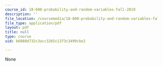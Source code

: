 ```yaml
---
course_id: 18-600-probability-and-random-variables-fall-2019
description: ''
file_location: /coursemedia/18-600-probability-and-random-variables-fall-2019/b6088d732c3acc3265c1373c3499cbe2_MIT18_600F19_lec32.pdf
file_type: application/pdf
layout: pdf
title: null
type: course
uid: b6088d732c3acc3265c1373c3499cbe2

---
```

None